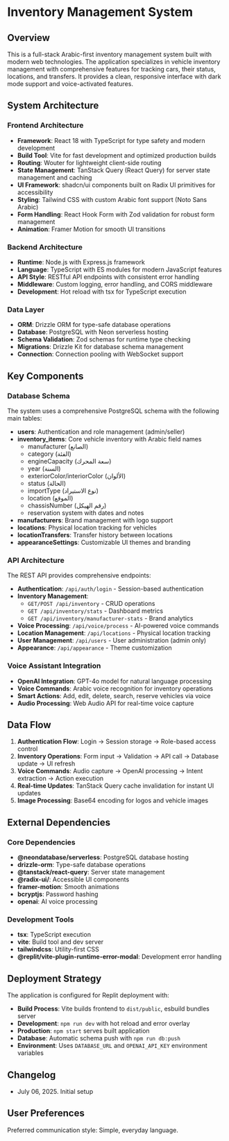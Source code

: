 # Inventory Management System

## Overview

This is a full-stack Arabic-first inventory management system built with modern web technologies. The application specializes in vehicle inventory management with comprehensive features for tracking cars, their status, locations, and transfers. It provides a clean, responsive interface with dark mode support and voice-activated features.

## System Architecture

### Frontend Architecture
- **Framework**: React 18 with TypeScript for type safety and modern development
- **Build Tool**: Vite for fast development and optimized production builds
- **Routing**: Wouter for lightweight client-side routing
- **State Management**: TanStack Query (React Query) for server state management and caching
- **UI Framework**: shadcn/ui components built on Radix UI primitives for accessibility
- **Styling**: Tailwind CSS with custom Arabic font support (Noto Sans Arabic)
- **Form Handling**: React Hook Form with Zod validation for robust form management
- **Animation**: Framer Motion for smooth UI transitions

### Backend Architecture
- **Runtime**: Node.js with Express.js framework
- **Language**: TypeScript with ES modules for modern JavaScript features
- **API Style**: RESTful API endpoints with consistent error handling
- **Middleware**: Custom logging, error handling, and CORS middleware
- **Development**: Hot reload with tsx for TypeScript execution

### Data Layer
- **ORM**: Drizzle ORM for type-safe database operations
- **Database**: PostgreSQL with Neon serverless hosting
- **Schema Validation**: Zod schemas for runtime type checking
- **Migrations**: Drizzle Kit for database schema management
- **Connection**: Connection pooling with WebSocket support

## Key Components

### Database Schema
The system uses a comprehensive PostgreSQL schema with the following main tables:

- **users**: Authentication and role management (admin/seller)
- **inventory_items**: Core vehicle inventory with Arabic field names
  - manufacturer (الصانع)
  - category (الفئة) 
  - engineCapacity (سعة المحرك)
  - year (السنة)
  - exteriorColor/interiorColor (الألوان)
  - status (الحالة)
  - importType (نوع الاستيراد)
  - location (الموقع)
  - chassisNumber (رقم الهيكل)
  - reservation system with dates and notes
- **manufacturers**: Brand management with logo support
- **locations**: Physical location tracking for vehicles
- **locationTransfers**: Transfer history between locations
- **appearanceSettings**: Customizable UI themes and branding

### API Architecture
The REST API provides comprehensive endpoints:

- **Authentication**: `/api/auth/login` - Session-based authentication
- **Inventory Management**: 
  - `GET/POST /api/inventory` - CRUD operations
  - `GET /api/inventory/stats` - Dashboard metrics
  - `GET /api/inventory/manufacturer-stats` - Brand analytics
- **Voice Processing**: `/api/voice/process` - AI-powered voice commands
- **Location Management**: `/api/locations` - Physical location tracking
- **User Management**: `/api/users` - User administration (admin only)
- **Appearance**: `/api/appearance` - Theme customization

### Voice Assistant Integration
- **OpenAI Integration**: GPT-4o model for natural language processing
- **Voice Commands**: Arabic voice recognition for inventory operations
- **Smart Actions**: Add, edit, delete, search, reserve vehicles via voice
- **Audio Processing**: Web Audio API for real-time voice capture

## Data Flow

1. **Authentication Flow**: Login → Session storage → Role-based access control
2. **Inventory Operations**: Form input → Validation → API call → Database update → UI refresh
3. **Voice Commands**: Audio capture → OpenAI processing → Intent extraction → Action execution
4. **Real-time Updates**: TanStack Query cache invalidation for instant UI updates
5. **Image Processing**: Base64 encoding for logos and vehicle images

## External Dependencies

### Core Dependencies
- **@neondatabase/serverless**: PostgreSQL database hosting
- **drizzle-orm**: Type-safe database operations
- **@tanstack/react-query**: Server state management
- **@radix-ui/**: Accessible UI components
- **framer-motion**: Smooth animations
- **bcryptjs**: Password hashing
- **openai**: AI voice processing

### Development Tools
- **tsx**: TypeScript execution
- **vite**: Build tool and dev server
- **tailwindcss**: Utility-first CSS
- **@replit/vite-plugin-runtime-error-modal**: Development error handling

## Deployment Strategy

The application is configured for Replit deployment with:

- **Build Process**: Vite builds frontend to `dist/public`, esbuild bundles server
- **Development**: `npm run dev` with hot reload and error overlay
- **Production**: `npm start` serves built application
- **Database**: Automatic schema push with `npm run db:push`
- **Environment**: Uses `DATABASE_URL` and `OPENAI_API_KEY` environment variables

## Changelog

- July 06, 2025. Initial setup

## User Preferences

Preferred communication style: Simple, everyday language.